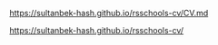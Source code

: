  https://sultanbek-hash.github.io/rsschools-cv/CV.md
 
 https://sultanbek-hash.github.io/rsschools-cv/
